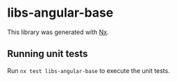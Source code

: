 # libs-angular-base

This library was generated with [Nx](https://nx.dev).

## Running unit tests

Run `nx test libs-angular-base` to execute the unit tests.

